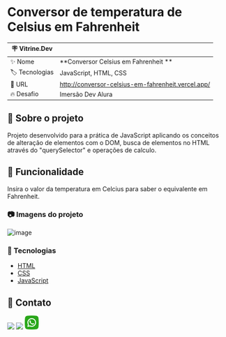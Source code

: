 # Conversor de temperatura de Celsius em Fahrenheit

| :placard: Vitrine.Dev |     |
| -------------  | --- |
| :sparkles: Nome        | **Conversor Celsius em Fahrenheit **
| :label: Tecnologias | JavaScript, HTML, CSS
| :rocket: URL         | http://conversor-celsius-em-fahrenheit.vercel.app/
| :fire: Desafio     | Imersão Dev Alura

## :star2: Sobre o projeto

Projeto desenvolvido para a prática de JavaScript aplicando os conceitos de alteração de elementos com o DOM, busca de elementos no HTML através do 
"querySelector" e operações de calculo.


## :eyes: Funcionalidade

Insira o valor da temperatura em Celcius para saber o equivalente em Fahrenheit.

### :camera: Imagens do projeto

![image](https://user-images.githubusercontent.com/101264784/194066325-34d6130c-e777-47eb-84b5-0cb2755b8012.png#vitrinedev)

### :space_invader: Tecnologias

<ul>
    <li><a href="https://developer.mozilla.org/pt-BR/docs/Web/HTML">HTML</a></li>
    <li><a href="https://developer.mozilla.org/pt-BR/docs/Web/CSS">CSS</a></li>
    <li><a href="https://developer.mozilla.org/pt-BR/docs/Web/JavaScript">JavaScript</a></li>
</ul>   

## :handshake: Contato

<a href="https://www.linkedin.com/in/rodrigo-dev/" target="_blank">
<img src="https://img.shields.io/badge/LinkedIn-0077B5?style=for-the-badge&logo=linkedin&logoColor=white"></a>      
<a href = "mailto:digo.s.oliv@gmail.com@gmail.com"><img src="https://img.shields.io/badge/-Gmail-%23333?style=for-the-badge&logo=gmail&logoColor=white" target="_blank"></a>
<a href = "https://wa.me/5511940013434"><img src="https://github.com/Rdoliv-19/Rdoliv-19/blob/main/whatsapp.png"></a>
</a>
